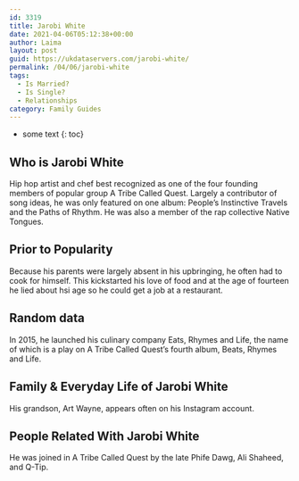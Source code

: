 ```yaml
---
id: 3319
title: Jarobi White
date: 2021-04-06T05:12:38+00:00
author: Laima
layout: post
guid: https://ukdataservers.com/jarobi-white/
permalink: /04/06/jarobi-white
tags:
  - Is Married?
  - Is Single?
  - Relationships
category: Family Guides
---
```


* some text
{: toc}


## Who is Jarobi White
                  
                  
                  
Hip hop artist and chef best recognized as one of the four founding members of popular group A Tribe Called Quest. Largely a contributor of song ideas, he was only featured on one album: People&#8217;s Instinctive Travels and the Paths of Rhythm. He was also a member of the rap collective Native Tongues.
                  
              
            
              
            
                
                
                
## Prior to Popularity
                  
                  
                  
Because his parents were largely absent in his upbringing, he often had to cook for himself. This kickstarted his love of food and at the age of fourteen he lied about hsi age so he could get a job at a restaurant.
                  
              
            
              
            
                
                
                
## Random data
                  
                  
                  
In 2015, he launched his culinary company Eats, Rhymes and Life, the name of which is a play on A Tribe Called Quest&#8217;s fourth album, Beats, Rhymes and Life.
                  
              
            
              
            
                
                
                
## Family & Everyday Life of Jarobi White
                  
                  
                  
His grandson, Art Wayne, appears often on his Instagram account.
                  
              
            
              
            
                
                
                
## People Related With Jarobi White
                  
                  
                  
He was joined in A Tribe Called Quest by the late Phife Dawg, Ali Shaheed, and Q-Tip.
                  
              
            
              
            
                
              
            
              
              
            
            
              
            
          
          
          
